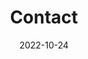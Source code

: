 ---
title: Contact
date: 2022-10-24

type: landing

sections:
  - block: markdown
    content:
      title: "Jobs"
      subtitle: "Current Openings"
      text: |
        **We currently have no open positions.**  
        New opportunities will be announced:
        - On this website
        - Through academic channels (Nature Careers, EURAXESS)
        - On our social media
    design:
      columns: '1'
  - block: markdown
    content:
      title: "Personal Fellowships"
      subtitle: "Seeking motivated researchers!"
      text: |
        If you're interested in applying for your own funding (fellowships, postdoc or PhD), we <span style="color: #2a5c99; font-weight: 600;">welcome your initiative</span>.<br> 
        At <span style="color: #d32f2f; font-weight: 600;">IR SANT PAU</span>, we provide full institutional support to secure your fellowship and accelerate your research career. Please, [email](mailto:oranzani@santpau.cat) me.
    design:
      columns: '1'

  - block: contact
    content:
      title: Visit us
      subtitle: ":recycle: The IR building received LEED Gold certification from the U.S. Green Building Council for its sustainability :seedling:"
      text: |-
      email: labdatahealth at gmail dot com
      address:
        street: Carrer de Sant Quintí, 77-79
        city: Barcelona
        region: Catalonia
        postcode: '08041'
        country: Spain
        country_code: ES
      coordinates:
        latitude: '41.41517420645786'
        longitude: '2.1756747530393192'
      directions: Enter Sant Pau Research Institute Building, Office P3-035 on Floor 3

      #contact_links:
      #  - icon: comments
      #    icon_pack: fas
      #    name: Discuss on Forum
      #    link: 'https://discourse.gohugo.io'
    
      # Automatically link email and phone or display as text?
      autolink: true
    
      # Email form provider
      #form:
      #  provider: netlify
      #  formspree:
      #    id:
      #  netlify:
      #    # Enable CAPTCHA challenge to reduce spam?
      #    captcha: false
    design:
      columns: '1'

  - block: markdown
    content:
      title:
      subtitle: ''
      text:
    design:
      columns: '1'
      background:
        image: 
          filename: contact.jpg
          filters:
            brightness: 1
          parallax: false
          position: center
          size: cover
          text_color_light: true
      spacing:
        padding: ['20px', '0', '20px', '0']
      css_class: fullscreen
---